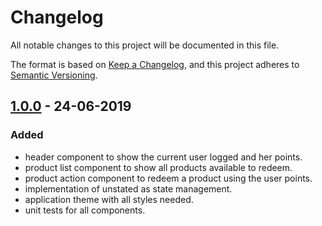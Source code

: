 # Changelog
All notable changes to this project will be documented in this file.

The format is based on [Keep a Changelog](https://keepachangelog.com/en/1.0.0/),
and this project adheres to [Semantic Versioning](https://semver.org/spec/v2.0.0.html).

## [1.0.0] - 24-06-2019
### Added
- header component to show the current user logged and her points.
- product list component to show all products available to redeem.
- product action component to redeem a product using the user points.
- implementation of unstated as state management.
- application theme with all styles needed.
- unit tests for all components.

[1.0.0]: https://github.com/mcaligares/react-apptest/releases/tag/v1.0.0